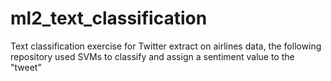 # ml2_text_classification
Text classification exercise for Twitter extract on airlines data, the following repository used SVMs to classify and assign a sentiment value to the "tweet"
